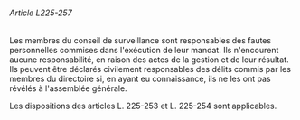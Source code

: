 ###### Article L225-257

Les membres du conseil de surveillance sont responsables des fautes personnelles commises dans l'exécution de leur mandat. Ils n'encourent aucune responsabilité, en raison des actes de la gestion et de leur résultat. Ils peuvent être déclarés civilement responsables des délits commis par les membres du directoire si, en ayant eu connaissance, ils ne les ont pas révélés à l'assemblée générale.

Les dispositions des articles L. 225-253 et L. 225-254 sont applicables.

